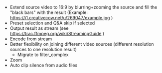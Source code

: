 - Extend source video to 16:9 by blurring+zooming the source and fill the "black bars" with the result (Example: https://i1.creativecow.net/u/269047/example.jpg )
- Preset selection and Q&A skip if selected
- Output result as stream (see https://trac.ffmpeg.org/wiki/StreamingGuide )
- Encode from stream
- Better flexibility on joining different video sources (different resolution sources to one resolution result)
  - Migrate to filter_complex
- Zoom
- Auto clip silence from audio files
